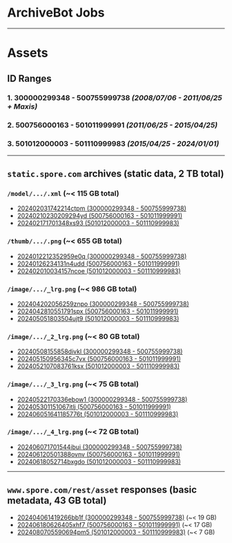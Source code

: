 # ArchiveBot Jobs

---

# Assets

## ID Ranges
### 1. **300000299348 - 500755999738** *(2008/07/06 - 2011/06/25 + Maxis)*
### 2. **500756000163 - 501011999991** *(2011/06/25 - 2015/04/25)*
### 3. **501012000003 - 501110999983** *(2015/04/25 - 2024/01/01)*

---

## `static.spore.com` archives (static data, 2 TB total)

### `/model/.../.xml` (~< 115 GB total)
* [202402031742214ctpm (300000299348 - 500755999738)](https://archive.fart.website/archivebot/viewer/job/202402031742214ctpm)
* [20240210230209294yd (500756000163 - 501011999991)](https://archive.fart.website/archivebot/viewer/job/20240210230209294yd)
* [202402171701348xs93 (501012000003 - 501110999983)](https://archive.fart.website/archivebot/viewer/job/202402171701348xs93)


### `/thumb/.../.png` (~< 655 GB total)
* [2024012212352959e0q (300000299348 - 500755999738)](https://archive.fart.website/archivebot/viewer/job/2024012212352959e0q)
* [20240126234131n4udd (500756000163 - 501011999991)](https://archive.fart.website/archivebot/viewer/job/20240126234131n4udd)
* [202402010034157ncoe (501012000003 - 501110999983)](https://archive.fart.website/archivebot/viewer/job/202402010034157ncoe)


### `/image/.../_lrg.png` (~< 986 GB total)
* [202404202056259znpo (300000299348 - 500755999738)](https://archive.fart.website/archivebot/viewer/job/202404202056259znpo)
* [2024042810551791spx (500756000163 - 501011999991)](https://archive.fart.website/archivebot/viewer/job/2024042810551791spx)
* [202405051803504ujt9 (501012000003 - 501110999983)](https://archive.fart.website/archivebot/viewer/job/202405051803504ujt9)

### `/image/.../_2_lrg.png` (~< 80 GB total)
* [20240508155858divkl (300000299348 - 500755999738)](https://archive.fart.website/archivebot/viewer/job/20240508155858divkl)
* [202405150956345c7vx (500756000163 - 501011999991)](https://archive.fart.website/archivebot/viewer/job/202405150956345c7vx)
* [2024052107083761ksx (501012000003 - 501110999983)](https://archive.fart.website/archivebot/viewer/job/2024052107083761ksx)

### `/image/.../_3_lrg.png` (~< 75 GB total)
* [20240522170336ebow1 (300000299348 - 500755999738)](https://archive.fart.website/archivebot/viewer/job/20240522170336ebow1)
* [202405301151067itlj (500756000163 - 501011999991)](https://archive.fart.website/archivebot/viewer/job/202405301151067itlj)
* [202406051641185776t (501012000003 - 501110999983)](https://archive.fart.website/archivebot/viewer/job/202406051641185776t)

### `/image/.../_4_lrg.png` (~< 72 GB total)
* [202406071701544ibui (300000299348 - 500755999738)](https://archive.fart.website/archivebot/viewer/job/202406071701544ibui)
* [202406120501388ovnv (500756000163 - 501011999991)](https://archive.fart.website/archivebot/viewer/job/202406120501388ovnv)
* [20240618052714bxgdo (501012000003 - 501110999983)](https://archive.fart.website/archivebot/viewer/job/20240618052714bxgdo)

---

## `www.spore.com/rest/asset` responses (basic metadata, 43 GB total)

* [202404061419266bb1f (300000299348 - 500755999738)](https://archive.fart.website/archivebot/viewer/job/202404061419266bb1f) (~< 19 GB)
* [202406180626405xhf7 (500756000163 - 501011999991)](https://archive.fart.website/archivebot/viewer/job/202406180626405xhf7) (~< 17 GB)
* [2024080705590694pm5 (501012000003 - 501110999983)](https://archive.fart.website/archivebot/viewer/job/2024080705590694pm5) (~< 7 GB)
